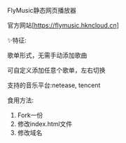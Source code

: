 FlyMusic静态网页播放器

官方网站[https://flymusic.hkncloud.cn]

✨特征:

歌单形式，无需手动添加歌曲

可自定义添加任意个歌单，左右切换

支持的音乐平台:netease, tencent

食用方法:
1. Fork一份
2. 修改index.html文件
3. 修改域名


